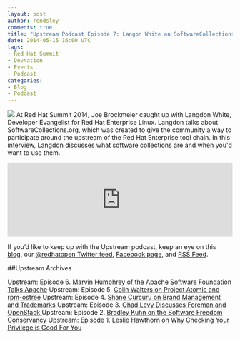 ```yaml
---
layout: post
author: rendsley
comments: true
title: "Upstream Podcast Episode 7: Langon White on SoftwareCollections.org"
date: 2014-05-15 16:00 UTC
tags:
- Red Hat Summit
- DevNation
- Events
- Podcast
categories:
- Blog
- Podcast
---
```

<img src="http://community.redhat.com/images/blog/upstream-mic.jpg"> At Red Hat Summit 2014, Joe Brockmeier caught up with Langdon White, Developer Evangelist for Red Hat Enterprise Linux. Langdon talks about SoftwareCollections.org, which was created to give the community a way to participate around the upstream of the Red Hat Enterprise tool chain. In this interview, Langdon discusses what software collections are and when you'd want to use them.

<iframe width="100%" height="166" scrolling="no" frameborder="no" src="https://w.soundcloud.com/player/?url=https%3A//api.soundcloud.com/tracks/149668018&amp;color=ff5500&amp;auto_play=false&amp;hide_related=false&amp;show_artwork=true"></iframe>

If you’d like to keep up with the Upstream podcast, keep an eye on this [blog](http://community.redhat.com/), our [@redhatopen Twitter feed](https://twitter.com/redhatopen), [Facebook page](https://www.facebook.com/redhatopen), and [RSS Feed](http://upstream.jellycast.com/podcast/feed/2).

##Upstream Archives

Upstream: Episode 6. [Marvin Humphrey of the Apache Software Foundation Talks Apache](http://community.redhat.com/blog/2014/05/upstream-podcast-episode-6/) 
Upstream: Episode 5. [Colin Walters on Project Atomic and rpm-ostree](http://community.redhat.com/blog/2014/04/upstream-podcast-episode-5-colin-walters-on-project-atomic-and-rpm-ostree/)
Upstream: Episode 4. [Shane Curcuru on Brand Management and Trademarks ](http://community.redhat.com/blog/2014/04/upstream-podcast-4/)
Upstream: Episode 3. [Ohad Levy Discusses Foreman and OpenStack ](http://community.redhat.com/blog/2014/04/upstream-podcast-episode-3-ohad-levy-discusses-foreman-and-openstack/)
Upstream: Episode 2. [Bradley Kuhn on the Software Freedom Conservancy](http://community.redhat.com/blog/2014/03/upstream-episode-2-interview-with-bradley-kuhn/)
Upstream: Episode 1. [Leslie Hawthorn on Why Checking Your Privilege is Good For You](http://community.redhat.com/blog/2014/03/new-podcast-and-interview-with-leslie-hawthorn/)

